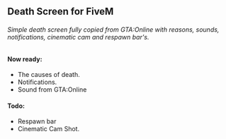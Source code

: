 ## Death Screen for FiveM

###### Simple death screen fully copied from GTA:Online with reasons, sounds, notifications, cinematic cam and respawn bar's.<br>

#### Now ready:<br>
* The causes of death.<br>
* Notifications.<br>
* Sound from GTA:Online<br>

#### Todo:<br>
* Respawn bar<br>
* Cinematic Cam Shot.<br>